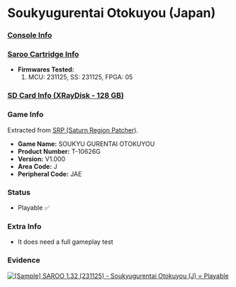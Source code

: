 # Soukyugurentai Otokuyou (Japan)

### [Console Info](../../../../../Info/Consoles/VA13/README.md)

### [Saroo Cartridge Info](../../../../../Info/Cartridges/RetroGameParadiseStore/1.32F/README.md)

- <b>Firmwares Tested:</b>
  1. MCU: 231125, SS: 231125, FPGA: 05

### [SD Card Info (XRayDisk - 128 GB)](../../../../../Info/SdCards/XRayDisk/128GB/fat32/README.md)

### Game Info

Extracted from [SRP (Saturn Region Patcher)](https://segaxtreme.net/resources/saturn-region-patcher.81/download).

- <b>Game Name:</b> SOUKYU GURENTAI OTOKUYOU
- <b>Product Number:</b> T-10626G
- <b>Version:</b> V1.000
- <b>Area Code:</b> J
- <b>Peripheral Code:</b> JAE

### Status

- Playable :white_check_mark:

### Extra Info

- It does need a full gameplay test

### Evidence

[![[Sample] SAROO 1.32 (231125) - Soukyugurentai Otokuyou (J) = Playable](https://img.youtube.com/vi/hZnlHwGcyso/0.jpg)](https://www.youtube.com/watch?v=hZnlHwGcyso)
